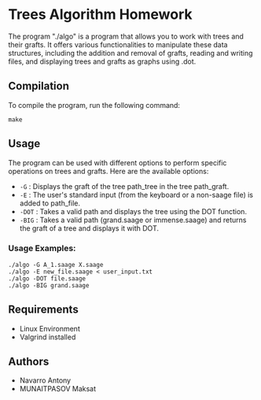 # Trees Algorithm Homework

The program "./algo" is a program that allows you to work with trees and their grafts. It offers various functionalities to manipulate these data structures, including the addition and removal of grafts, reading and writing files, and displaying trees and grafts as graphs using .dot.

## Compilation

To compile the program, run the following command:

`make`


## Usage

The program can be used with different options to perform specific operations on trees and grafts. Here are the available options:

- `-G` : Displays the graft of the tree path_tree in the tree path_graft.
- `-E` : The user's standard input (from the keyboard or a non-saage file) is added to path_file.
- `-DOT` : Takes a valid path and displays the tree using the DOT function.
- `-BIG` : Takes a valid path (grand.saage or immense.saage) and returns the graft of a tree and displays it with DOT.

### Usage Examples:

```
./algo -G A_1.saage X.saage
./algo -E new_file.saage < user_input.txt
./algo -DOT file.saage
./algo -BIG grand.saage
```


## Requirements

- Linux Environment
- Valgrind installed



## Authors

- Navarro Antony
- MUNAITPASOV Maksat

